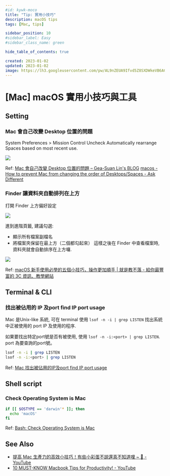 ```yaml
---
#id: kywk-moco
title: "Tip: 實用小技巧"
description: macOS tips
tags: [Mac, tips]

sidebar_position: 10
#sidebar_label: Easy
#sidebar_class_name: green

hide_table_of_contents: true

created: 2023-01-02
updated: 2023-01-02
image: https://lh3.googleusercontent.com/pw/AL9nZEUA9Ifvd5Z8SXDWkeVB6AC4MPGwnXaL6kBXNPoXwOQQ2jOcZ1Jw_0p8TKK8C3ZX0e67_FOY15eDrm7aaXSQJcKtoUzC80SAQEHsaBy6qS2AqNNs5VUFNXBKm439y_1wkvmDl-PnL8ReojnIumNlEvOXBg=w800-no?authuser=0
---
```


[Mac] macOS 實用小技巧與工具
=========================

Setting
-------

### Mac 會自己改變 Desktop 位置的問題 ###

System Preferences > Mission Control
Uncheck Automatically rearrange Spaces based on most recent use.

![](https://i.stack.imgur.com/wYI6I.png)

Ref: [Mac 會自己改變 Desktop 位置的問題 – Gea-Suan Lin's BLOG](https://blog.gslin.org/archives/2023/01/31/11048/mac-會自己改變-desktop-位置的問題/)
     [macos - How to prevent Mac from changing the order of Desktops/Spaces - Ask Different](https://apple.stackexchange.com/questions/214348/how-to-prevent-mac-from-changing-the-order-of-desktops-spaces)


### Finder 讓資料夾自動排列在上方 ###

打開 Finder 上方偏好設定

![](https://pocket-image-cache.com//filters:format(jpg):extract_focal()/https%3A%2F%2Fi0.wp.com%2Fsteachs.com%2Fwp-content%2Fuploads%2F2023%2F02%2F13.png%3Fresize%3D1418%252C938%26ssl%3D1)

進到進階頁籤, 建議勾選:
- 顯示所有檔案副檔名
- 將檔案夾保留在最上方（二個都勾起來）
這樣之後在 Finder 中查看檔案時, 資料夾就會自動排序在上方囉.

![](https://pocket-image-cache.com//filters:format(jpg):extract_focal()/https%3A%2F%2Fi0.wp.com%2Fsteachs.com%2Fwp-content%2Fuploads%2F2023%2F02%2F14.png%3Fresize%3D756%252C758%26ssl%3D1)

Ref: [macOS 新手使用必學的五個小技巧，操作更加順手 | 就是教不落 - 給你最豐富的 3C 資訊、教學網站](https://steachs.com/archives/61740)



Terminal & CLI
--------------

### 找出被佔用的 IP 及port find IP port usage

Mac 是Unix-like 系統, 可在 terminal 使用 `lsof -n -i | grep LISTEN` 找出系統中正被使用的 port IP 及使用的程序.

如果要找出特定port號是否有被使用, 使用 `lsof -n -i:<port> | grep LISTEN`. port 為要查詢的port號。

``` bash
lsof -n -i | grep LISTEN
lsof -n -i:<port> | grep LISTEN
```

Ref: [Mac 找出被佔用的IP及port find IP port usage](https://matthung0807.blogspot.com/2019/11/mac-find-network-port-usage.html)



Shell script
------------

### Check Operating System is Mac

``` bash
if [[ $OSTYPE == 'darwin'* ]]; then
  echo 'macOS'
fi
```

Ref: [Bash: Check Operating System is Mac](https://remarkablemark.org/blog/2020/10/31/bash-check-mac/)



See Also
--------

- [提高 Mac 生產力的高效小技巧！有些小彩蛋不說還真不知道哩 ~ 🥸 - YouTube](https://www.youtube.com/watch?v=uhQSCPDSxk4)
- [10 MUST-KNOW Macbook Tips for Productivity! - YouTube](https://www.youtube.com/watch?v=5XfR6xBBXhw)
